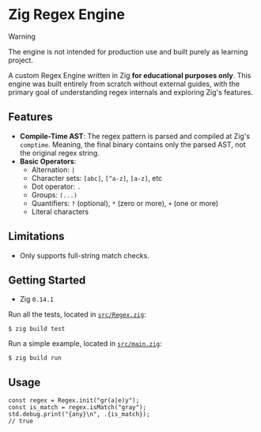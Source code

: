 # Zig Regex Engine

> [!WARNING]
> The engine is not intended for production use and built purely as learning project.

A custom Regex Engine written in Zig **for educational purposes only**. This engine
was built entirely from scratch without external guides, with the primary goal
of understanding regex internals and exploring Zig's features.

## Features

- **Compile-Time AST**: The regex pattern is parsed and compiled at Zig's
  `comptime`. Meaning, the final binary contains only the parsed AST, not
  the original regex string.
- **Basic Operators**:
  - Alternation: `|`
  - Character sets: `[abc]`, `[^a-z]`, `[a-z]`, etc
  - Dot operator: `.`
  - Groups: `(...)`
  - Quantifiers: `?` (optional), `*` (zero or more), `+` (one or more)
  - Literal characters

## Limitations

- Only supports full-string match checks.

## Getting Started

- Zig `0.14.1`

Run all the tests, located in [`src/Regex.zig`](./src/Regex.zig):

```console
$ zig build test
```

Run a simple example, located in [`src/main.zig`](./src/main.zig):

```console
$ zig build run
```

## Usage

```
const regex = Regex.init("gr(a|e)y");
const is_match = regex.isMatch("gray");
std.debug.print("{any}\n", .{is_match});
// true
```
